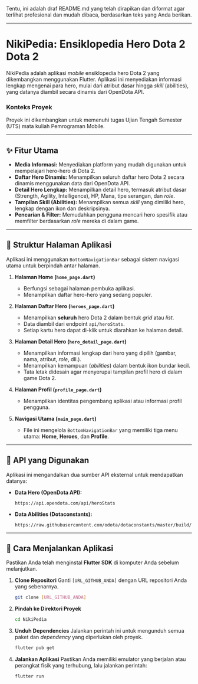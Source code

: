 Tentu, ini adalah draf README.md yang telah dirapikan dan diformat agar terlihat profesional dan mudah dibaca, berdasarkan teks yang Anda berikan.

-----

# NikiPedia: Ensiklopedia Hero Dota 2  Dota 2

NikiPedia adalah aplikasi *mobile* ensiklopedia hero Dota 2 yang dikembangkan menggunakan Flutter. Aplikasi ini menyediakan informasi lengkap mengenai para hero, mulai dari atribut dasar hingga *skill* (abilities), yang datanya diambil secara dinamis dari OpenDota API.

### Konteks Proyek

Proyek ini dikembangkan untuk memenuhi tugas Ujian Tengah Semester (UTS) mata kuliah Pemrograman Mobile.

-----

## ✨ Fitur Utama

  * **Media Informasi:** Menyediakan platform yang mudah digunakan untuk mempelajari hero-hero di Dota 2.
  * **Daftar Hero Dinamis:** Menampilkan seluruh daftar hero Dota 2 secara dinamis menggunakan data dari OpenDota API.
  * **Detail Hero Lengkap:** Menampilkan detail hero, termasuk atribut dasar (Strength, Agility, Intelligence), HP, Mana, tipe serangan, dan *role*.
  * **Tampilan Skill (Abilities):** Menampilkan semua *skill* yang dimiliki hero, lengkap dengan ikon dan deskripsinya.
  * **Pencarian & Filter:** Memudahkan pengguna mencari hero spesifik atau memfilter berdasarkan *role* mereka di dalam game.

-----

## 📱 Struktur Halaman Aplikasi

Aplikasi ini menggunakan `BottomNavigationBar` sebagai sistem navigasi utama untuk berpindah antar halaman.

1.  **Halaman Home (`home_page.dart`)**

      * Berfungsi sebagai halaman pembuka aplikasi.
      * Menampilkan daftar hero-hero yang sedang populer.

2.  **Halaman Daftar Hero (`heroes_page.dart`)**

      * Menampilkan **seluruh** hero Dota 2 dalam bentuk *grid* atau *list*.
      * Data diambil dari endpoint `api/heroStats`.
      * Setiap kartu hero dapat di-klik untuk diarahkan ke halaman detail.

3.  **Halaman Detail Hero (`hero_detail_page.dart`)**

      * Menampilkan informasi lengkap dari hero yang dipilih (gambar, nama, atribut, *role*, dll.).
      * Menampilkan kemampuan (*abilities*) dalam bentuk ikon bundar kecil.
      * Tata letak didesain agar menyerupai tampilan profil hero di dalam game Dota 2.

4.  **Halaman Profil (`profile_page.dart`)**

      * Menampilkan identitas pengembang aplikasi atau informasi profil pengguna.

5.  **Navigasi Utama (`main_page.dart`)**

      * File ini mengelola `BottomNavigationBar` yang memiliki tiga menu utama: **Home**, **Heroes**, dan **Profile**.

-----

## 🔌 API yang Digunakan

Aplikasi ini mengandalkan dua sumber API eksternal untuk mendapatkan datanya:

  * **Data Hero (OpenDota API):**
    ```
    https://api.opendota.com/api/heroStats
    ```
  * **Data Abilities (Dotaconstants):**
    ```
    https://raw.githubusercontent.com/odota/dotaconstants/master/build/abilities.json
    ```

-----

## 🚀 Cara Menjalankan Aplikasi

Pastikan Anda telah menginstal **Flutter SDK** di komputer Anda sebelum melanjutkan.

1.  **Clone Repositori**
    Ganti `[URL_GITHUB_ANDA]` dengan URL repositori Anda yang sebenarnya.

    ```bash
    git clone [URL_GITHUB_ANDA]
    ```

2.  **Pindah ke Direktori Proyek**

    ```bash
    cd NikiPedia
    ```

3.  **Unduh Dependencies**
    Jalankan perintah ini untuk mengunduh semua paket dan *dependency* yang diperlukan oleh proyek.

    ```bash
    flutter pub get
    ```

4.  **Jalankan Aplikasi**
    Pastikan Anda memiliki emulator yang berjalan atau perangkat fisik yang terhubung, lalu jalankan perintah:

    ```bash
    flutter run
    ```
